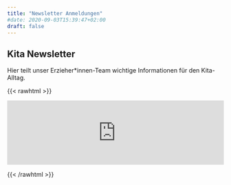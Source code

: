 ```yaml
---
title: "Newsletter Anmeldungen"
#date: 2020-09-03T15:39:47+02:00
draft: false
---
```


## Kita Newsletter

Hier teilt unser Erzieher*innen-Team wichtige Informationen für den Kita-Alltag.

{{< rawhtml >}}
<iframe class="mj-w-res-iframe" frameborder="0" scrolling="no" marginheight="0" marginwidth="0" src="https://app.mailjet.com/widget/iframe/6tsW/HBh" width="100%"></iframe>

<script type="text/javascript" src="https://app.mailjet.com/statics/js/iframeResizer.min.js"></script>
{{< /rawhtml >}}

<!--

## Vereins Newsletter

Hier teilt der Vorstand wichtige Informationen aus dem Vereins- und Vorstandsarbeit.

{{< rawhtml >}}
<iframe class="mj-w-res-iframe" frameborder="0" scrolling="no" marginheight="0" marginwidth="0" src="https://app.mailjet.com/widget/iframe/5lUD/EXs" width="100%"></iframe>

<script type="text/javascript" src="https://app.mailjet.com/statics/js/iframeResizer.min.js"></script>
{{< /rawhtml >}}
-->
